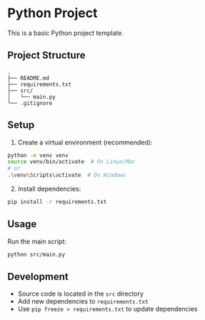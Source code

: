 # Python Project

This is a basic Python project template.

## Project Structure

```
.
├── README.md
├── requirements.txt
├── src/
│   └── main.py
└── .gitignore
```

## Setup

1. Create a virtual environment (recommended):
```bash
python -m venv venv
source venv/bin/activate  # On Linux/Mac
# or
.\venv\Scripts\activate  # On Windows
```

2. Install dependencies:
```bash
pip install -r requirements.txt
```

## Usage

Run the main script:
```bash
python src/main.py
```

## Development

- Source code is located in the `src` directory
- Add new dependencies to `requirements.txt`
- Use `pip freeze > requirements.txt` to update dependencies 